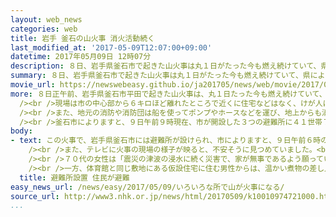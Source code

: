 ```yaml
---
layout: web_news
categories: web
title: 岩手 釜石の山火事 消火活動続く
last_modified_at: '2017-05-09T12:07:00+09:00'
datetime: 2017年05月09日 12時07分
description: ８日、岩手県釜石市で起きた山火事は丸１日がたった今も燃え続けていて、県によりますと、これまでに山林およそ４００ヘクタールが焼けました。県や自衛隊がヘリコプター１２機などで消火活動を続けています。
summary: ８日、岩手県釜石市で起きた山火事は丸１日がたった今も燃え続けていて、県によりますと、これまでに山林およそ４００ヘクタールが焼けました。県や自衛隊がヘリコプター１２機などで消火活動を続けています。
movie_url: https://newswebeasy.github.io/ja201705/news/web/movie/2017/05/09/k10010974721000.mp4
more: ８日正午前、岩手県釜石市平田で起きた山火事は、丸１日たった今も燃え続けていて、県によりますと、これまでに山林およそ４００ヘクタールが焼けました。<br
  /><br />現場は市の中心部から６キロほど離れたところで近くに住宅などはなく、けが人はいないということです。<br /><br />９日の消火活動は午前５時ごろから再開され、岩手県のほか、自衛隊や隣接する青森や秋田の２つの県のヘリコプター合わせて１２機が出て消火を続けています。<br
  /><br />また、地元の消防や消防団は船を使ってポンプやホースなどを運び、地上からも消火活動にあたっているということです。<br /><br />一方、釜石市は、さらに燃え広がるおそれもあるとして尾崎白浜と佐須の２つの地区の１３６世帯３４８人に避難指示を出しています。<br
  /><br />釜石市によりますと、９日午前９時現在、市が開設した３つの避難所に４１世帯７０人が避難しているということです。
body:
- text: この火事で、岩手県釜石市には避難所が設けられ、市によりますと、９日午前６時の時点で合わせて７４人が避難していました。<br /><br />このうち、最も多い４６人が避難していた平田地区の体育館では住民が毛布を使ったり、段ボールで風よけを作ったりして寒さをしのいでいました。<br
    /><br />また、テレビに火事の現場の様子が映ると、不安そうに見つめていました。<br /><br />８０代の女性は「体が冷えてしまい昨夜はぜんぜん眠れませんでした」と話していました。<br
    /><br />７０代の女性は「震災の津波の浸水に続く災害で、家が無事であるよう願っています。現場がどうなっているのか、さっぱりわからず不安です」と話していました。<br
    /><br />一方、体育館と同じ敷地にある仮設住宅に住む男性からは、温かい煮物の差し入れが届けられました。<br /><br />男性は津波で自宅を失い、仮設住宅に移る前は、この体育館で避難生活を送っていたということで、「震災の前に食堂を経営していてお世話になった人も多いので、避難所が開設されたと聞き差し入れを持ってきました」と話していました。
  title: 避難所設置 住民が避難
easy_news_url: /news/easy/2017/05/09/いろいろな所で山が火事になる/
source_url: http://www3.nhk.or.jp/news/html/20170509/k10010974721000.html?utm_int=news-new_contents_list-items_025
...
```


